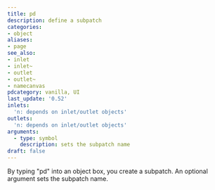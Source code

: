 ```yaml
---
title: pd
description: define a subpatch
categories:
- object
aliases:
- page
see_also: 
- inlet
- inlet~
- outlet
- outlet~
- namecanvas
pdcategory: vanilla, UI
last_update: '0.52'
inlets:
  'n: depends on inlet/outlet objects'
outlets:
  'n: depends on inlet/outlet objects'
arguments:
  - type: symbol
    description: sets the subpatch name
draft: false
---
```

By typing "pd" into an object box, you create a subpatch. An optional argument sets the subpatch name.
